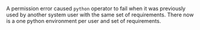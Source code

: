 A permission error caused `python` operator to fail when it was previously used
by another system user with the same set of requirements. There now is a one
python environment per user and set of requirements.
